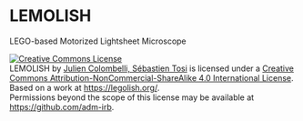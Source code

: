 # LEMOLISH
LEGO-based Motorized Lightsheet Microscope

<a rel="license" href="http://creativecommons.org/licenses/by-nc-sa/4.0/"><img alt="Creative Commons License" style="border-width:0" src="https://i.creativecommons.org/l/by-nc-sa/4.0/88x31.png" /></a><br /><span xmlns:dct="http://purl.org/dc/terms/" property="dct:title">LEMOLISH</span> by <a xmlns:cc="http://creativecommons.org/ns#" href="https://lemolish.mystrikingly.com/" property="cc:attributionName" rel="cc:attributionURL">Julien Colombelli, Sébastien Tosi</a> is licensed under a <a rel="license" href="http://creativecommons.org/licenses/by-nc-sa/4.0/">Creative Commons Attribution-NonCommercial-ShareAlike 4.0 International License</a>.<br />Based on a work at <a xmlns:dct="http://purl.org/dc/terms/" href="https://legolish.org/" rel="dct:source">https://legolish.org/</a>.<br />Permissions beyond the scope of this license may be available at <a xmlns:cc="http://creativecommons.org/ns#" href="https://github.com/adm-irb" rel="cc:morePermissions">https://github.com/adm-irb</a>.
